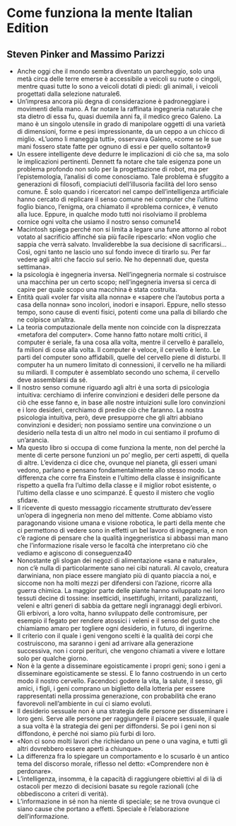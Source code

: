 # Come funziona la mente Italian Edition
## Steven Pinker and Massimo Parizzi
- Anche oggi che il mondo sembra diventato un parcheggio, solo una metà circa delle terre emerse è accessibile a veicoli su ruote o cingoli, mentre quasi tutte lo sono a veicoli dotati di piedi: gli animali, i veicoli progettati dalla selezione naturale6.
- Un’impresa ancora più degna di considerazione è padroneggiare i movimenti della mano. A far notare la raffinata ingegneria naturale che sta dietro di essa fu, quasi duemila anni fa, il medico greco Galeno. La mano è un singolo utensile in grado di manipolare oggetti di una varietà di dimensioni, forme e pesi impressionante, da un ceppo a un chicco di miglio. «L’uomo li maneggia tutti», osservava Galeno, «come se le sue mani fossero state fatte per ognuno di essi e per quello soltanto»9
- Un essere intelligente deve dedurre le implicazioni di ciò che sa, ma solo le implicazioni pertinenti. Dennett fa notare che tale esigenza pone un problema profondo non solo per la progettazione di robot, ma per l’epistemologia, l’analisi di come conosciamo. Tale problema è sfuggito a generazioni di filosofi, compiaciuti dell’illusoria facilità del loro senso comune. È solo quando i ricercatori nel campo dell’intelligenza artificiale hanno cercato di replicare il senso comune nei computer che l’ultimo foglio bianco, l’enigma, ora chiamato il «problema cornice», è venuto alla luce. Eppure, in qualche modo tutti noi risolviamo il problema cornice ogni volta che usiamo il nostro senso comune14
- Macintosh spiega perché non si limita a legare una fune attorno al robot votato al sacrificio affinché sia più facile ripescarlo: «Non voglio che sappia che verrà salvato. Invaliderebbe la sua decisione di sacrificarsi... Così, ogni tanto ne lascio uno sul fondo invece di tirarlo su. Per far vedere agli altri che faccio sul serio. Ne ho depennati due, questa settimana».
- la psicologia è ingegneria inversa. Nell’ingegneria normale si costruisce una macchina per un certo scopo; nell’ingegneria inversa si cerca di capire per quale scopo una macchina è stata costruita.
- Entità quali «voler far visita alla nonna» e «sapere che l’autobus porta a casa della nonna» sono incolori, inodori e insapori. Eppure, nello stesso tempo, sono cause di eventi fisici, potenti come una palla di biliardo che ne colpisce un’altra.
- La teoria computazionale della mente non coincide con la disprezzata «metafora del computer». Come hanno fatto notare molti critici, il computer è seriale, fa una cosa alla volta, mentre il cervello è parallelo, fa milioni di cose alla volta. Il computer è veloce, il cervello è lento. Le parti del computer sono affidabili, quelle del cervello piene di disturbi. Il computer ha un numero limitato di connessioni, il cervello ne ha miliardi su miliardi. Il computer è assemblato secondo uno schema, il cervello deve assemblarsi da sé.
- Il nostro senso comune riguardo agli altri è una sorta di psicologia intuitiva: cerchiamo di inferire convinzioni e desideri delle persone da ciò che esse fanno e, in base alle nostre intuizioni sulle loro convinzioni e i loro desideri, cerchiamo di predire ciò che faranno. La nostra psicologia intuitiva, però, deve presupporre che gli altri abbiano convinzioni e desideri; non possiamo sentire una convinzione o un desiderio nella testa di un altro nel modo in cui sentiamo il profumo di un’arancia.
- Ma questo libro si occupa di come funziona la mente, non del perché la mente di certe persone funzioni un po’ meglio, per certi aspetti, di quella di altre. L’evidenza ci dice che, ovunque nel pianeta, gli esseri umani vedono, parlano e pensano fondamentalmente allo stesso modo. La differenza che corre fra Einstein e l’ultimo della classe è insignificante rispetto a quella fra l’ultimo della classe e il miglior robot esistente, o l’ultimo della classe e uno scimpanzé. È questo il mistero che voglio sfidare.
- Il ricevente di questo messaggio riccamente strutturato dev’essere un’opera di ingegneria non meno del mittente. Come abbiamo visto paragonando visione umana e visione robotica, le parti della mente che ci permettono di vedere sono in effetti un bel lavoro di ingegneria, e non c’è ragione di pensare che la qualità ingegneristica si abbassi man mano che l’informazione risale verso le facoltà che interpretano ciò che vediamo e agiscono di conseguenza40
- Nonostante gli slogan dei negozi di alimentazione «sana e naturale», non c’è nulla di particolarmente sano nei cibi naturali. Al cavolo, creatura darwiniana, non piace essere mangiato più di quanto piaccia a noi, e siccome non ha molti mezzi per difendersi con l’azione, ricorre alla guerra chimica. La maggior parte delle piante hanno sviluppato nei loro tessuti decine di tossine: insetticidi, insettifughi, irritanti, paralizzanti, veleni e altri generi di sabbia da gettare negli ingranaggi degli erbivori. Gli erbivori, a loro volta, hanno sviluppato delle contromisure, per esempio il fegato per rendere atossici i veleni e il senso del gusto che chiamiamo amaro per togliere ogni desiderio, in futuro, di ingerirne.
- Il criterio con il quale i geni vengono scelti è la qualità dei corpi che costruiscono, ma saranno i geni ad arrivare alla generazione successiva, non i corpi perituri, che vengono chiamati a vivere e lottare solo per qualche giorno.
- Non è la gente a disseminare egoisticamente i propri geni; sono i geni a disseminare egoisticamente se stessi. E lo fanno costruendo in un certo modo il nostro cervello. Facendoci godere la vita, la salute, il sesso, gli amici, i figli, i geni comprano un biglietto della lotteria per essere rappresentati nella prossima generazione, con probabilità che erano favorevoli nell’ambiente in cui ci siamo evoluti.
- Il desiderio sessuale non è una strategia delle persone per disseminare i loro geni. Serve alle persone per raggiungere il piacere sessuale, il quale a sua volta è la strategia dei geni per diffondersi. Se poi i geni non si diffondono, è perché noi siamo più furbi di loro.
- «Non ci sono molti lavori che richiedano un pene o una vagina, e tutti gli altri dovrebbero essere aperti a chiunque».
- La differenza fra lo spiegare un comportamento e lo scusarlo è un antico tema del discorso morale, riflesso nel detto: «Comprendere non è perdonare».
- L’intelligenza, insomma, è la capacità di raggiungere obiettivi al di là di ostacoli per mezzo di decisioni basate su regole razionali (che obbediscono a criteri di verità).
- L’informazione in sé non ha niente di speciale; se ne trova ovunque ci siano cause che portano a effetti. Speciale è l’elaborazione dell’informazione.
